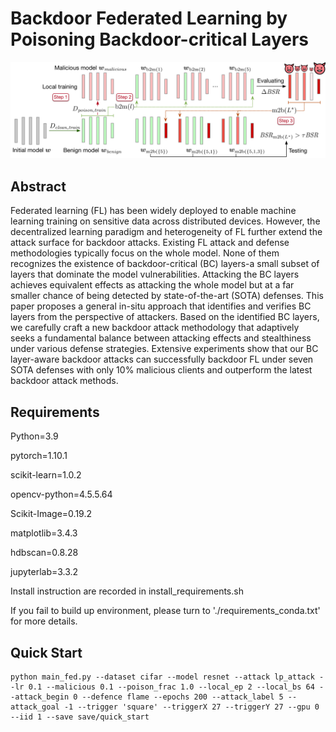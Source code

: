 # Backdoor Federated Learning by Poisoning Backdoor-critical Layers

<p align="center"><img src="./figs/lsa.jpg" width="800"/></p>

## Abstract
Federated learning (FL) has been widely deployed to enable machine learning training on sensitive data across distributed devices. However, the decentralized learning paradigm and heterogeneity of FL further extend the attack surface for backdoor attacks. Existing FL attack and defense methodologies typically focus on the whole model. None of them recognizes the existence of backdoor-critical (BC) layers-a small subset of layers that dominate the model vulnerabilities. Attacking the BC layers achieves equivalent effects as attacking the whole model but at a far smaller chance of being detected by state-of-the-art (SOTA) defenses. This paper proposes a general in-situ approach that identifies and verifies BC layers from the perspective of attackers. Based on the identified BC layers, we carefully craft a new backdoor attack methodology that adaptively seeks a fundamental balance between attacking effects and stealthiness under various defense strategies. Extensive experiments show that our BC layer-aware backdoor attacks can successfully backdoor FL under seven SOTA defenses with only 10% malicious clients and outperform the latest backdoor attack methods.
## Requirements
Python=3.9

pytorch=1.10.1

scikit-learn=1.0.2

opencv-python=4.5.5.64

Scikit-Image=0.19.2

matplotlib=3.4.3

hdbscan=0.8.28

jupyterlab=3.3.2

Install instruction are recorded in install_requirements.sh

If you fail to build up environment, please turn to './requirements_conda.txt' for more details.

## Quick Start

```
python main_fed.py --dataset cifar --model resnet --attack lp_attack --lr 0.1 --malicious 0.1 --poison_frac 1.0 --local_ep 2 --local_bs 64 --attack_begin 0 --defence flame --epochs 200 --attack_label 5 --attack_goal -1 --trigger 'square' --triggerX 27 --triggerY 27 --gpu 0 --iid 1 --save save/quick_start
```

